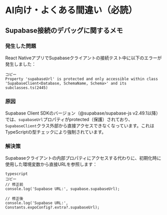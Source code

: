 # AI向け・よくある間違い（必読）
## Supabase接続のデバッグに関するメモ

### 発生した問題

React NativeアプリでSupabaseクライアントの接続テスト中に以下のエラーが発生しました：

```
コピー
Property 'supabaseUrl' is protected and only accessible within class 'SupabaseClient<Database, SchemaName, Schema>' and its subclasses.ts(2445)

```

### 原因

Supabase Client SDKのバージョン（@supabase/supabase-js v2.49.1以降）では、`supabaseUrl`プロパティがprotected（保護）されており、`SupabaseClient`クラス外部から直接アクセスできなくなっています。これはTypeScriptの型チェックにより強制されています。

### 解決策



Supabaseクライアントの内部プロパティにアクセスする代わりに、初期化時に使用した環境変数から直接URLを参照します：

```tsx
typescript
コピー
// 修正前
console.log('Supabase URL:', supabase.supabaseUrl);

// 修正後
console.log('Supabase URL:', Constants.expoConfig?.extra?.supabaseUrl);

```